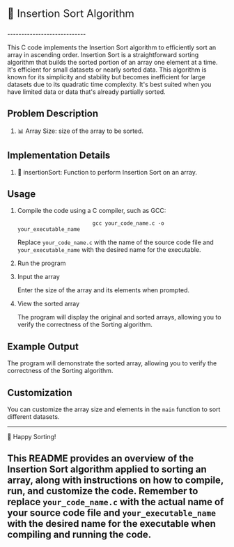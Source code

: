 <p style="font-size: 24px;"> 🧹 Insertion Sort Algorithm </p>
----------------------------

This C code implements the Insertion Sort algorithm to efficiently sort an array in ascending order. Insertion Sort is a straightforward sorting algorithm that builds the sorted portion of an array one element at a time. It's efficient for small datasets or nearly sorted data. This algorithm is known for its simplicity and stability but becomes inefficient for large datasets due to its quadratic time complexity. It's best suited when you have limited data or data that's already partially sorted.


Problem Description
--------------------

1. 📊 Array Size: size of the array to be sorted.


Implementation Details
-----------------------

1. 🤞 insertionSort: Function to perform Insertion Sort on an array.


Usage
------

1. Compile the code using a C compiler, such as GCC:

 							   gcc your_code_name.c -o your_executable_name

	Replace `your_code_name.c` with the name of the source code file and `your_executable_name` with the desired name for the executable.

2. Run the program


3. Input the array

	Enter the size of the array and its elements when prompted.


4. View the sorted array

	The program will display the original and sorted arrays, allowing you to verify the correctness of the Sorting algorithm.


Example Output
--------------

The program will demonstrate the sorted array, allowing you to verify the correctness of the Sorting algorithm.


Customization
-------------

You can customize the array size and elements in the `main` function to sort different datasets.


-------------
🚀 Happy Sorting!

This README provides an overview of the Insertion Sort algorithm applied to sorting an array, along with instructions on how to compile, run, and customize the code. Remember to replace `your_code_name.c` with the actual name of your source code file and `your_executable_name` with the desired name for the executable when compiling and running the code.
-------------



